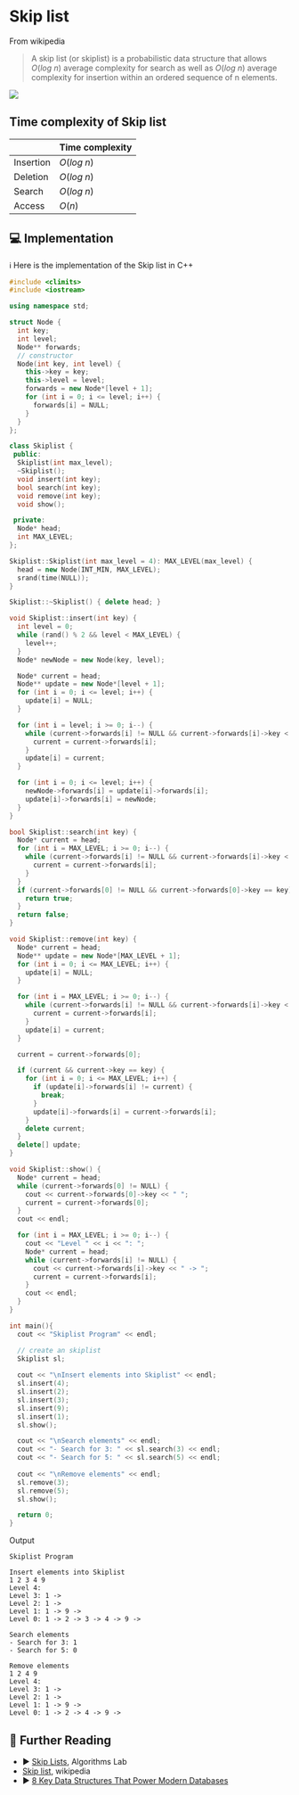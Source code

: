 # Skip list

From wikipedia

> A skip list (or skiplist) is a probabilistic data structure that allows $O(log\ n)$
average complexity for search as well as $O(log\ n)$ average complexity for insertion 
within an ordered sequence of n elements.

![](../abstract/data-structures/skip_list.png)

## Time complexity of Skip list

|            | Time complexity         |
|------------|-------------------------|
| Insertion  | $O(log\ n)$              |
| Deletion   | $O(log\ n)$              |
| Search     | $O(log\ n)$              |
| Access     | $O(n)$                  |

## 💻 Implementation

ℹ️ Here is the implementation of the Skip list in C++

```cpp
#include <climits>
#include <iostream>

using namespace std;

struct Node {
  int key;
  int level;
  Node** forwards;
  // constructor
  Node(int key, int level) {
    this->key = key;
    this->level = level;
    forwards = new Node*[level + 1];
    for (int i = 0; i <= level; i++) {
      forwards[i] = NULL;
    }
  }
};

class Skiplist {
 public:
  Skiplist(int max_level);
  ~Skiplist();
  void insert(int key);
  bool search(int key);
  void remove(int key);
  void show();

 private:
  Node* head;
  int MAX_LEVEL;
};

Skiplist::Skiplist(int max_level = 4): MAX_LEVEL(max_level) {
  head = new Node(INT_MIN, MAX_LEVEL);
  srand(time(NULL));
}

Skiplist::~Skiplist() { delete head; }

void Skiplist::insert(int key) {
  int level = 0;
  while (rand() % 2 && level < MAX_LEVEL) {
    level++;
  }
  Node* newNode = new Node(key, level);

  Node* current = head;
  Node** update = new Node*[level + 1];
  for (int i = 0; i <= level; i++) {
    update[i] = NULL;
  }

  for (int i = level; i >= 0; i--) {
    while (current->forwards[i] != NULL && current->forwards[i]->key < key) {
      current = current->forwards[i];
    }
    update[i] = current;
  }

  for (int i = 0; i <= level; i++) {
    newNode->forwards[i] = update[i]->forwards[i];
    update[i]->forwards[i] = newNode;
  }
}

bool Skiplist::search(int key) {
  Node* current = head;
  for (int i = MAX_LEVEL; i >= 0; i--) {
    while (current->forwards[i] != NULL && current->forwards[i]->key < key) {
      current = current->forwards[i];
    }
  }
  if (current->forwards[0] != NULL && current->forwards[0]->key == key) {
    return true;
  }
  return false;
}

void Skiplist::remove(int key) {
  Node* current = head;
  Node** update = new Node*[MAX_LEVEL + 1];
  for (int i = 0; i <= MAX_LEVEL; i++) {
    update[i] = NULL;
  }

  for (int i = MAX_LEVEL; i >= 0; i--) {
    while (current->forwards[i] != NULL && current->forwards[i]->key < key) {
      current = current->forwards[i];
    }
    update[i] = current;
  }

  current = current->forwards[0];

  if (current && current->key == key) {
    for (int i = 0; i <= MAX_LEVEL; i++) {
      if (update[i]->forwards[i] != current) {
        break;
      }
      update[i]->forwards[i] = current->forwards[i];
    }
    delete current;
  }
  delete[] update;
}

void Skiplist::show() {
  Node* current = head;
  while (current->forwards[0] != NULL) {
    cout << current->forwards[0]->key << " ";
    current = current->forwards[0];
  }
  cout << endl;

  for (int i = MAX_LEVEL; i >= 0; i--) {
    cout << "Level " << i << ": ";
    Node* current = head;
    while (current->forwards[i] != NULL) {
      cout << current->forwards[i]->key << " -> ";
      current = current->forwards[i];
    }
    cout << endl;
  }
}

int main(){
  cout << "Skiplist Program" << endl;

  // create an skiplist
  Skiplist sl;
  
  cout << "\nInsert elements into Skiplist" << endl;
  sl.insert(4);
  sl.insert(2);
  sl.insert(3);
  sl.insert(9);
  sl.insert(1);
  sl.show();

  cout << "\nSearch elements" << endl;
  cout << "- Search for 3: " << sl.search(3) << endl;
  cout << "- Search for 5: " << sl.search(5) << endl;
  
  cout << "\nRemove elements" << endl;
  sl.remove(3);
  sl.remove(5);  
  sl.show();

  return 0;
}
```

Output

```
Skiplist Program

Insert elements into Skiplist
1 2 3 4 9 
Level 4: 
Level 3: 1 -> 
Level 2: 1 -> 
Level 1: 1 -> 9 -> 
Level 0: 1 -> 2 -> 3 -> 4 -> 9 -> 

Search elements
- Search for 3: 1
- Search for 5: 0

Remove elements
1 2 4 9 
Level 4: 
Level 3: 1 -> 
Level 2: 1 -> 
Level 1: 1 -> 9 -> 
Level 0: 1 -> 2 -> 4 -> 9 -> 
```

## 🔗 Further Reading

* ▶️ [Skip Lists](https://www.youtube.com/watch?v=NDGpsfwAaqo&ab_channel=AlgorithmsLab), Algorithms Lab
* [Skip list](https://en.wikipedia.org/wiki/Skip_list), wikipedia
* ▶️ [8 Key Data Structures That Power Modern Databases](https://www.youtube.com/watch?v=W_v05d_2RTo&ab_channel=ByteByteGo)


